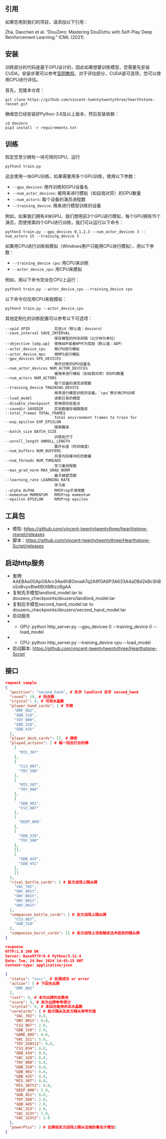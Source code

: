 ## 引用
如果您用到我们的项目，请添加以下引用：

Zha, Daochen et al. “DouZero: Mastering DouDizhu with Self-Play Deep Reinforcement Learning.” ICML (2021).

## 安装
训练部分的代码是基于GPU设计的，因此如果想要训练模型，您需要先安装CUDA。安装步骤可以参考[官网教程](https://docs.nvidia.com/cuda/index.html#installation-guides)。对于评估部分，CUDA是可选项，您可以使用CPU进行评估。

首先，克隆本仓库：
```
git clone https://github.com/vincent-twentytwentythree/hearthstone-resnet.git
```

确保您已经安装好Python 3.6及以上版本，然后安装依赖：
```
cd douzero
pip3 install -r requirements.txt
```

## 训练
假定您至少拥有一块可用的GPU，运行
```
python3 train.py
```
这会使用一块GPU训练。如果需要用多个GPU训练，使用以下参数：
*   `--gpu_devices`: 用作训练的GPU设备名
*   `--num_actor_devices`: 被用来进行模拟（如自我对弈）的GPU数量
*   `--num_actors`: 每个设备的演员进程数
*   `--training_device`: 用来进行模型训练的设备

例如，如果我们拥有4块GPU，我们想用前3个GPU进行模拟，每个GPU拥有15个演员，而使用第四个GPU进行训练，我们可以运行以下命令：
```
python3 train.py --gpu_devices 0,1,2,3 --num_actor_devices 3 --num_actors 15 --training_device 3
```
如果用CPU进行训练和模拟（Windows用户只能用CPU进行模拟），用以下参数：
*   `--training_device cpu`: 用CPU来训练
*   `--actor_device_cpu`: 用CPU来模拟

例如，用以下命令完全在CPU上运行：
```
python3 train.py --actor_device_cpu --training_device cpu
```
以下命令仅仅用CPU来跑模拟：
```
python3 train.py --actor_device_cpu
```

其他定制化的训练配置可以参考以下可选项：
```
--xpid XPID           实验id（默认值：douzero）
--save_interval SAVE_INTERVAL
                      保存模型的时间间隔（以分钟为单位）
--objective {adp,wp}  使用ADP或者WP作为奖励（默认值：ADP）
--actor_device_cpu    用CPU进行模拟
--actor_device_mps    用MPS进行模拟
--gpu_devices GPU_DEVICES
                      用作训练的GPU设备名
--num_actor_devices NUM_ACTOR_DEVICES
                      被用来进行模拟（如自我对弈）的GPU数量
--num_actors NUM_ACTORS
                      每个设备的演员进程数
--training_device TRAINING_DEVICE
                      用来进行模型训练的设备。`cpu`表示用CPU训练
--load_model          读取已有的模型
--disable_checkpoint  禁用保存检查点
--savedir SAVEDIR     实验数据存储跟路径
--total_frames TOTAL_FRAMES
                      Total environment frames to train for
--exp_epsilon EXP_EPSILON
                      探索概率
--batch_size BATCH_SIZE
                      训练批尺寸
--unroll_length UNROLL_LENGTH
                      展开长度（时间维度）
--num_buffers NUM_BUFFERS
                      共享内存缓冲区的数量
--num_threads NUM_THREADS
                      学习者线程数
--max_grad_norm MAX_GRAD_NORM
                      最大梯度范数
--learning_rate LEARNING_RATE
                      学习率
--alpha ALPHA         RMSProp平滑常数
--momentum MOMENTUM   RMSProp momentum
--epsilon EPSILON     RMSProp epsilon
```
## 工具包
* 模型: https://github.com/vincent-twentytwentythree/hearthstone-resnet/releases
* 脚本：https://github.com/vincent-twentytwentythree/Hearthstone-Script/releases

## 启动http服务
* 套牌: AAEBAa0GApG8Arv3Aw6hBOmwA7q2A9fOA6P3A633A4aDBd2kBcShBsSoBvyoBte6BtXBBtzzBgAA
* 复制先手模型landlord_model.tar to douzero_checkpoints/douzero/landlord_model.tar
* 复制后手模型second_hand_model.tar to douzero_checkpoints/douzero/second_hand_model.tar
* 启动服务
* * GPU: python http_server.py --gpu_devices 0 --training_device 0 --load_model
* * CPU: python http_server.py --training_device cpu --load_model
* 启动脚本: https://github.com/vincent-twentytwentythree/Hearthstone-Script

## 接口
```json
request sample
{
  "position": "second_hand", # 先手 landlord 后手 second_hand
  "round": 10, # 回合数
  "crystal": 9, # 可用水晶数
  "player_hand_cards": [ # 手牌
    "DMF_002",
    "GDB_310",
    "TOY_000",
    "GDB_310",
    "GDB_435"
  ],
  "player_deck_cards": [], # 牌库
  "played_actions": [ # 每一回合打出的牌
    [
      "MIS_307"
    ],
    [
      "CS3_007",
      "TOY_508"
    ],
    [
      "MIS_307",
      "TOY_000"
    ],
    [
      "GDB_901",
      "CS3_007"
    ],
    [
      "DEEP_008"
    ],
    [
      "GDB_320",
      "TOY_508"
    ],
    [],
    [
      "GDB_445",
      "GDB_451"
    ],
    []
  ],
  "rival_battle_cards": [ # 敌方战场上随从牌
    "VAC_702",
    "ONY_001t",
    "ONY_001t",
    "ONY_001t",
    "ONY_001t"
  ],
  "companion_battle_cards": [ # 友方战场上随从牌
    "CS3_007",
    "GDB_310"
  ],
  "companion_burst_cards": [] # 友方战场上没有触发法术迸发的随从牌
}

response
HTTP/1.0 200 OK
Server: BaseHTTP/0.6 Python/3.12.4
Date: Tue, 24 Dec 2024 14:45:15 GMT
Content-type: application/json

{
  "status": "succ", # 处理成功 or error
  "action": [ # 下回合出牌
    "DMF_002"
  ], 
  "cost": 9, # 本次出牌的总费用
  "score": 9, # 本次出牌参考得分
  "crystal": 9, # 本回合能用的总水晶数
  "coreCards": { # 敌方随从及友方随从参考价值
    "VAC_702": 0.0,
    "ONY_001t": 0.0,
    "CS3_007": 2.0,
    "GDB_310": 2.0,
    "GAME_005": 0.0,
    "VAC_321": 5.0,
    "TOY_330t11": 0.0,
    "CS3_034": 0.0,
    "GDB_434": 0.0,
    "VAC_328": 0.0,
    "TOY_000": 0.0,
    "GDB_320": 0.0,
    "GDB_901": 0.0,
    "GDB_435": 0.0,
    "MIS_307": 0.0,
    "MIS_307t1": 0.0,
    "DEEP_008": 2.0,
    "GDB_451": 0.0,
    "TOY_508": 2.0,
    "GDB_445": 2.0,
    "VAC_323": 2.0,
    "VAC_323t": 2.0,
    "VAC_323t2": 2.0
  },
  "powerPlus": 2 # 出牌前友方战场上随从法强伤害总计增加2
}

